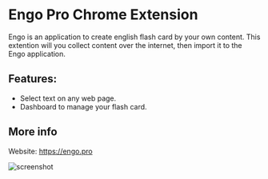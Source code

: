 
# Engo Pro Chrome Extension

Engo is an application to create english flash card by your own content.
This extention will you collect content over the internet, then import it to the Engo application.

## Features: 
- Select text on any web page.
- Dashboard to manage your flash card.

## More info
Website: https://engo.pro

![screenshot](https://ducdh.com/wp-content/uploads/2020/02/menu.png)
